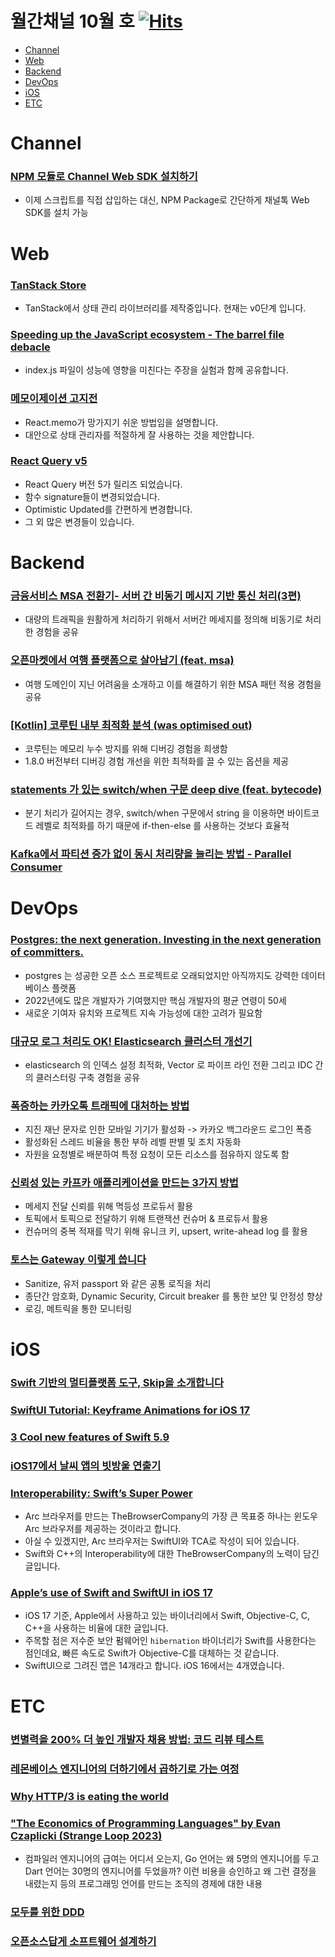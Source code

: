 # 월간채널 10월 호 [![Hits](https://hits.seeyoufarm.com/api/count/incr/badge.svg?url=https%3A%2F%2Fgithub.com%2Fchannel-io%2Fmonthly-channel%2Fblob%2Fmain%2Fissues%2F2023-10.md&count_bg=%2379C83D&title_bg=%23555555&icon=&icon_color=%23E7E7E7&title=hits&edge_flat=false)](https://hits.seeyoufarm.com)

- [Channel](#channel)
- [Web](#web)
- [Backend](#backend)
- [DevOps](#devops)
- [iOS](#ios)
- [ETC](#etc)

# Channel
### [NPM 모듈로 Channel Web SDK 설치하기](https://developers.channel.io/reference/web-quickstart-kr#%EC%98%B5%EC%85%982-npm-%EB%AA%A8%EB%93%88-%EC%82%AC%EC%9A%A9)
- 이제 스크립트를 직접 삽입하는 대신, NPM Package로 간단하게 채널톡 Web SDK를 설치 가능


# Web
### [TanStack Store](https://tanstack.com/store/latest)
- TanStack에서 상태 관리 라이브러리를 제작중입니다. 현재는 v0단계 입니다.

### [Speeding up the JavaScript ecosystem - The barrel file debacle](https://marvinh.dev/blog/speeding-up-javascript-ecosystem-part-7/)
- index.js 파일이 성능에 영향을 미친다는 주장을 실험과 함께 공유합니다.

### [메모이제이션 고지전](https://velog.io/@cnsrn1874/the-uphill-battle-of-memoization)
- React.memo가 망가지기 쉬운 방법임을 설명합니다.
- 대안으로 상태 관리자를 적절하게 잘 사용하는 것을 제안합니다.

### [React Query v5](https://tanstack.com/query/v5/docs/react/guides/migrating-to-v5)
- React Query 버전 5가 릴리즈 되었습니다.
- 함수 signature들이 변경되었습니다.
- Optimistic Updated를 간편하게 변경합니다.
- 그 외 많은 변경들이 있습니다.

# Backend
### [금융서비스 MSA 전환기- 서버 간 비동기 메시지 기반 통신 처리(3편)](https://medium.com/finda-tech/%EA%B8%88%EC%9C%B5%EC%84%9C%EB%B9%84%EC%8A%A4-msa-%EC%A0%84%ED%99%98%EA%B8%B0-%EC%84%9C%EB%B2%84-%EA%B0%84-%EB%B9%84%EB%8F%99%EA%B8%B0-%EB%A9%94%EC%8B%9C%EC%A7%80-%EA%B8%B0%EB%B0%98-%ED%86%B5%EC%8B%A0-%EC%B2%98%EB%A6%AC-3%ED%8E%B8-c0785860a3d5)
- 대량의 트래픽을 원활하게 처리하기 위해서 서버간 메세지를 정의해 비동기로 처리한 경험을 공유
### [오픈마켓에서 여행 플랫폼으로 살아남기 (feat. msa)](https://ebay-korea.tistory.com/91)
- 여행 도메인이 지닌 어려움을 소개하고 이를 해결하기 위한 MSA 패턴 적용 경험을 공유
### [[Kotlin] 코루틴 내부 최적화 분석 (was optimised out)](https://jaeyeong951.medium.com/kotlin-%EC%BD%94%EB%A3%A8%ED%8B%B4-%EB%82%B4%EB%B6%80-%EC%B5%9C%EC%A0%81%ED%99%94-%EB%B6%84%EC%84%9D-was-optimised-out-6f8afba7bdd0)
- 코루틴는 메모리 누수 방지를 위해 디버깅 경험을 희생함
- 1.8.0 버전부터 디버깅 경험 개선을 위한 최적화를 끌 수 있는 옵션을 제공
### [statements 가 있는 switch/when 구문 deep dive (feat. bytecode)](https://dev.gmarket.com/92)
- 분기 처리가 길어지는 경우, switch/when 구문에서 string 을 이용하면 바이트코드 레벨로 최적화를 하기 때문에 if-then-else 를 사용하는 것보다 효율적
### [Kafka에서 파티션 증가 없이 동시 처리량을 늘리는 방법 - Parallel Consumer](https://d2.naver.com/helloworld/7181840)


# DevOps
### [Postgres: the next generation. Investing in the next generation of committers.](https://redmonk.com/jgovernor/2023/10/10/postgres-the-next-generation-investing-in-the-next-generation-of-committers/)
- postgres 는 성공한 오픈 소스 프로젝트로 오래되었지만 아직까지도 강력한 데이터베이스 플랫폼
- 2022년에도 많은 개발자가 기여했지만 핵심 개발자의 평균 연령이 50세
- 새로운 기여자 유치와 프로젝트 지속 가능성에 대한 고려가 필요함
### [대규모 로그 처리도 OK! Elasticsearch 클러스터 개선기](https://toss.tech/article/slash23-data)
- elasticsearch 의 인덱스 설정 최적화, Vector 로 파이프 라인 전환 그리고 IDC 간의 클러스터링 구축 경험을 공유
### [폭증하는 카카오톡 트래픽에 대처하는 방법](https://tech.kakao.com/2023/09/22/techmeet-traffic/)
- 지진 재난 문자로 인한 모바일 기기가 활성화 -> 카카오 백그라운드 로그인 폭증
- 활성화된 스레드 비율을 통한 부하 레벨 판별 및 조치 자동화
- 자원을 요청별로 배분하여 특정 요청이 모든 리소스를 점유하지 않도록 함
### [신뢰성 있는 카프카 애플리케이션을 만드는 3가지 방법](https://tech.kakao.com/2023/09/22/techmeet-kafka/)
- 메세지 전달 신뢰를 위해 멱등성 프로듀서 활용
- 토픽에서 토픽으로 전달하기 위해 트랜잭션 컨슈머 & 프로듀서 활용
- 컨슈머의 중복 적재를 막기 위해 유니크 키, upsert, write-ahead log 를 활용
### [토스는 Gateway 이렇게 씁니다](https://toss.tech/article/slash23-server)
- Sanitize, 유저 passport 와 같은 공통 로직을 처리
- 종단간 암호화, Dynamic Security, Circuit breaker 를 통한 보안 및 안정성 향상
- 로깅, 메트릭을 통한 모니터링

# iOS
### [Swift 기반의 멀티플랫폼 도구, Skip을 소개합니다](https://twitter.com/aabewhite/status/1717571321628885071)
### [SwiftUI Tutorial: Keyframe Animations for iOS 17](https://exyte.com/blog/keyframes-ios17)
### [3 Cool new features of Swift 5.9](https://medium.com/@sagar.ajudiya/cool-new-features-of-swift-5-9-71c4cc3b079c)
### [iOS17에서 날씨 앱의 빗방울 연출기](https://goodpatch-tech.hatenablog.com/entry/raindrop_with_ios17)
### [Interoperability: Swift’s Super Power](https://speakinginswift.substack.com/p/interoperability-swifts-super-power)
- Arc 브라우저를 만드는 TheBrowserCompany의 가장 큰 목표중 하나는 윈도우 Arc 브라우저를 제공하는 것이라고 합니다.
- 아실 수 있겠지만, Arc 브라우저는 SwiftUI와 TCA로 작성이 되어 있습니다.
- Swift와 C++의 Interoperability에 대한 TheBrowserCompany의 노력이 담긴 글입니다. 
### [Apple’s use of Swift and SwiftUI in iOS 17](https://blog.timac.org/2023/1019-state-of-swift-and-swiftui-ios17)
- iOS 17 기준, Apple에서 사용하고 있는 바이너리에서 Swift, Objective-C, C, C++을 사용하는 비율에 대한 글입니다.
- 주목할 점은 저수준 보안 펌웨어인 `hibernation` 바이너리가 Swift를 사용한다는 점인데요, 빠른 속도로 Swift가 Objective-C를 대체하는 것 같습니다.
- SwiftUI으로 그려진 앱은 14개라고 합니다. iOS 16에서는 4개였습니다.

# ETC
### [변별력을 200% 더 높인 개발자 채용 방법: 코드 리뷰 테스트](https://blog.gangnamunni.com/post/code-review-test/)
### [레몬베이스 엔지니어의 더하기에서 곱하기로 가는 여정](https://blog.lemonbase.team/%EB%A0%88%EB%AA%AC%EB%B2%A0%EC%9D%B4%EC%8A%A4-%EC%97%94%EC%A7%80%EB%8B%88%EC%96%B4%EC%9D%98-%EB%8D%94%ED%95%98%EA%B8%B0%EC%97%90%EC%84%9C-%EA%B3%B1%ED%95%98%EA%B8%B0%EB%A1%9C-%EA%B0%80%EB%8A%94-%EC%97%AC%EC%A0%95-ac01ea36bb5c)
### [Why HTTP/3 is eating the world](https://blog.apnic.net/2023/09/25/why-http-3-is-eating-the-world/)
### ["The Economics of Programming Languages" by Evan Czaplicki (Strange Loop 2023)](https://www.youtube.com/watch?v=XZ3w_jec1v8)
- 컴파일러 엔지니어의 급여는 어디서 오는지, Go 언어는 왜 5명의 엔지니어를 두고 Dart 언어는 30명의 엔지니어를 두었을까? 이런 비용을 승인하고 왜 그런 결정을 내렸는지 등의 프로그래밍 언어를 만드는 조직의 경제에 대한 내용
### [모두를 위한 DDD](https://blog.doctor-cha.com/introduction-to-domain-driven-design-for-everyone)
### [오픈소스답게 소프트웨어 설계하기](https://techblog.lycorp.co.jp/ko/designing-software-like-an-open-source)
